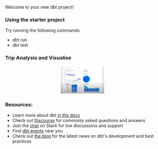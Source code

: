 Welcome to your new dbt project!

### Using the starter project

Try running the following commands:
- dbt run
- dbt test

### Trip Analysis and Visualise

<p align="center">
  <a href="">
    <img height="90" src="images/taxi_data_looker.png">
  </a>
</p>

### Resources:
- Learn more about dbt [in the docs](https://docs.getdbt.com/docs/introduction)
- Check out [Discourse](https://discourse.getdbt.com/) for commonly asked questions and answers
- Join the [chat](https://community.getdbt.com/) on Slack for live discussions and support
- Find [dbt events](https://events.getdbt.com) near you
- Check out [the blog](https://blog.getdbt.com/) for the latest news on dbt's development and best practices

